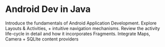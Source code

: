 # Android Dev in Java

Introduce the fundamentals of Android Application Development. Explore Layouts & Activities, + intuitive navigation mechanisms. Review the activity life-cycle in detail and how it incorporates Fragments. Integrate  Maps, Camera + SQLIte content providers 